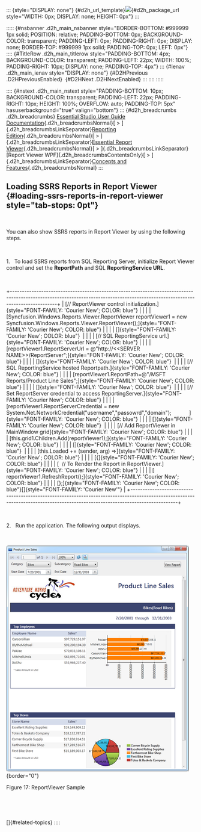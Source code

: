 ::: {style="DISPLAY: none"}
[](ms-xhelp:///?Id=d2h_url_template){#d2h_url_template}![](!package_url!){#d2h_package_url style="WIDTH: 0px; DISPLAY: none; HEIGHT: 0px"}
:::

::::: {#nsbanner .d2h_main_nsbanner style="BORDER-BOTTOM: #999999 1px solid; POSITION: relative; PADDING-BOTTOM: 0px; BACKGROUND-COLOR: transparent; PADDING-LEFT: 0px; PADDING-RIGHT: 0px; DISPLAY: none; BORDER-TOP: #999999 1px solid; PADDING-TOP: 0px; LEFT: 0px"}
:::: {#TitleRow .d2h_main_titlerow style="PADDING-BOTTOM: 4px; BACKGROUND-COLOR: transparent; PADDING-LEFT: 22px; WIDTH: 100%; PADDING-RIGHT: 10px; DISPLAY: none; PADDING-TOP: 4px"}
::: {#ienav .d2h_main_ienav style="DISPLAY: none"}
[](ms-xhelp:///?Id=1b1a1d9b-9325-44c6-9696-ac3ee45e3be9){#D2HPrevious .D2HPreviousEnabled}  [](ms-xhelp:///?Id=e9b38d20-5239-4ac0-86c5-a77faf7d5846){#D2HNext .D2HNextEnabled}
:::
::::
:::::

:::: {#nstext .d2h_main_nstext style="PADDING-BOTTOM: 10px; BACKGROUND-COLOR: transparent; PADDING-LEFT: 22px; PADDING-RIGHT: 10px; HEIGHT: 100%; OVERFLOW: auto; PADDING-TOP: 5px" hasuserbackground="true" valign="bottom"}
::: {#d2h_breadcrumbs .d2h_breadcrumbs}
[Essential Studio User Guide Documentation](ms-xhelp:///?Id=12457748-09e3-4d74-a240-8e049cedf030){.d2h_breadcrumbsNormal}[ \> ]{.d2h_breadcrumbsLinkSeparator}[Reporting Edition](ms-xhelp:///?Id=027aa5b6-6676-4f93-ad23-c20e8c45792e){.d2h_breadcrumbsNormal}[ \> ]{.d2h_breadcrumbsLinkSeparator}[Essential Report Viewer](ms-xhelp:///?Id=35081cc7-4b81-4ef5-97d2-894ad584b907){.d2h_breadcrumbsNormal}[ \> ]{.d2h_breadcrumbsLinkSeparator}[Report Viewer WPF]{.d2h_breadcrumbsContentsOnly}[ \> ]{.d2h_breadcrumbsLinkSeparator}[Concepts and Features](ms-xhelp:///?Id=b461284e-0215-4894-9001-224c2b5575b7){.d2h_breadcrumbsNormal}
:::

## Loading SSRS Reports in Report Viewer {#loading-ssrs-reports-in-report-viewer style="tab-stops: 0pt"}

 

You can also show SSRS reports in Report Viewer by using the following steps.

 

1.   To load SSRS reports from SQL Reporting Server, initialize Report Viewer control and set the **ReportPath** and SQL **ReportingService URL**.

 

+-------------------------------------------------------------------------------------------------------------------------------------------------------------------------------+
| [// ReportViewer control initialization.]{style="FONT-FAMILY: 'Courier New'; COLOR: blue"}                                                                                    |
|                                                                                                                                                                               |
| [Syncfusion.Windows.Reports.Viewer.ReportViewer reportViewer1 = new Syncfusion.Windows.Reports.Viewer.ReportViewer();]{style="FONT-FAMILY: 'Courier New'; COLOR: blue"}       |
|                                                                                                                                                                               |
| []{style="FONT-FAMILY: 'Courier New'; COLOR: blue"}                                                                                                                           |
|                                                                                                                                                                               |
| [// SQL ReportingService url.]{style="FONT-FAMILY: 'Courier New'; COLOR: blue"}                                                                                               |
|                                                                                                                                                                               |
| [reportViewer1.ReportServerUrl = @\"http://\<\<SERVER NAME\>\>/ReportServer\";]{style="FONT-FAMILY: 'Courier New'; COLOR: blue"}                                              |
|                                                                                                                                                                               |
| []{style="FONT-FAMILY: 'Courier New'; COLOR: blue"}                                                                                                                           |
|                                                                                                                                                                               |
| [// SQL ReportingService hosted Reportpath.]{style="FONT-FAMILY: 'Courier New'; COLOR: blue"}                                                                                 |
|                                                                                                                                                                               |
| [reportViewer1.ReportPath=@\"/MSFT Reports/Product Line Sales\";]{style="FONT-FAMILY: 'Courier New'; COLOR: blue"}                                                            |
|                                                                                                                                                                               |
| []{style="FONT-FAMILY: 'Courier New'; COLOR: blue"}                                                                                                                           |
|                                                                                                                                                                               |
| [// Set ReportServer credential to access ReportingServer.]{style="FONT-FAMILY: 'Courier New'; COLOR: blue"}                                                                  |
|                                                                                                                                                                               |
| [reportViewer1.ReportServerCredential = new System.Net.NetworkCredential(\"username\",\"passowrd\",\"domain\");            ]{style="FONT-FAMILY: 'Courier New'; COLOR: blue"} |
|                                                                                                                                                                               |
| []{style="FONT-FAMILY: 'Courier New'; COLOR: blue"}                                                                                                                           |
|                                                                                                                                                                               |
| [// Add ReportViewer in MainWindow grid]{style="FONT-FAMILY: 'Courier New'; COLOR: blue"}                                                                                     |
|                                                                                                                                                                               |
| [this.grid1.Children.Add(reportViewer1);]{style="FONT-FAMILY: 'Courier New'; COLOR: blue"}                                                                                    |
|                                                                                                                                                                               |
| []{style="FONT-FAMILY: 'Courier New'; COLOR: blue"}                                                                                                                           |
|                                                                                                                                                                               |
| [this.Loaded += (sender, arg) =\>]{style="FONT-FAMILY: 'Courier New'; COLOR: blue"}                                                                                           |
|                                                                                                                                                                               |
| [{]{style="FONT-FAMILY: 'Courier New'; COLOR: blue"}                                                                                                                          |
|                                                                                                                                                                               |
| [  // To Render the Report in ReportViewer.]{style="FONT-FAMILY: 'Courier New'; COLOR: blue"}                                                                                 |
|                                                                                                                                                                               |
| [   reportViewer1.RefreshReport();]{style="FONT-FAMILY: 'Courier New'; COLOR: blue"}                                                                                          |
|                                                                                                                                                                               |
| [};]{style="FONT-FAMILY: 'Courier New'; COLOR: blue"}[]{style="FONT-FAMILY: 'Courier New'"}                                                                                   |
+-------------------------------------------------------------------------------------------------------------------------------------------------------------------------------+

 

2.   Run the application. The following output displays.

 

![Description: Description: C:\\Users\\lingarajs\\AppData\\Local\\Microsoft\\Windows\\Temporary Internet Files\\Content.Outlook\\EV1EZW4I\\new1 (4).png](ImagesExt/image19_17.png){border="0"}

Figure 17: ReportViewer Sample

 

 

[]{#related-topics}
::::
